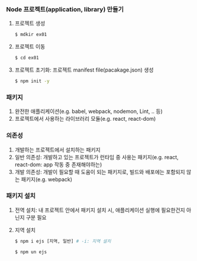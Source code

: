 ### Node 프로젝트(application, library) 만들기   

1. 프로젝트 생성  
    ```bash
    $ mdkir ex01
    ```
2. 프로젝트 이동 
    ```bash
    $ cd ex01
    ```
3. 프로젝트 초기화: 프로젝트 manifest file(pacakage.json) 생성 
    ```bash
    $ npm init -y
    ```

### 패키지
1. 완전한 애플리케이션(e.g. babel, webpack, nodemon, Lint, .. 등)
2. 프로젝트에서 사용하는 라이브러리 모듈(e.g. react, react-dom)

### 의존성
1. 개발하는 프로젝트에서 설치하는 패키지 
2. 일반 의존성: 개발하고 있는 프로젝트가 런타임 중 사용는 패키지(e.g. react, react-dom: app 작동 중 존재해야하는)
3. 개발 의존성: 개발이 필요할 때 도움이 되는 패키지로, 빌드와 배포에는 포함되지 않는 패키지(e.g. webpack)

### 패키지 설치 
1. 전역 설치: 내 프로젝트 안에서 패키지 설치 시, 애플리케이션 실행에 필요한건지 아닌지 구분 필요 

2. 지역 설치   
    ```bash
    $ npm i ejs [지역, 일반] # -i: 지역 설치 
    ```
    ```bash
    $ npm un ejs
    ```